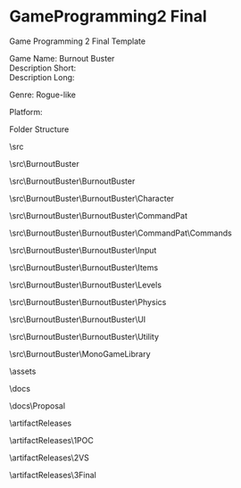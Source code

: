 # GameProgramming2 Final
 Game Programming 2 Final Template   

Game Name: Burnout Buster  
Description Short:  
Description Long:  
  
Genre: Rogue-like  
  
Platform:  
  
Folder Structure  
  
\src  
  
\src\BurnoutBuster   
  
\src\BurnoutBuster\BurnoutBuster  

\src\BurnoutBuster\BurnoutBuster\Character

\src\BurnoutBuster\BurnoutBuster\CommandPat

\src\BurnoutBuster\BurnoutBuster\CommandPat\Commands

\src\BurnoutBuster\BurnoutBuster\Input

\src\BurnoutBuster\BurnoutBuster\Items

\src\BurnoutBuster\BurnoutBuster\Levels

\src\BurnoutBuster\BurnoutBuster\Physics

\src\BurnoutBuster\BurnoutBuster\UI

\src\BurnoutBuster\BurnoutBuster\Utility

\src\BurnoutBuster\MonoGameLibrary  
  
\assets  
  
\docs  
  
\docs\Proposal  
  
\artifactReleases  
   
\artifactReleases\1POC  
  
\artifactReleases\2VS  
  
\artifactReleases\3Final  
  
